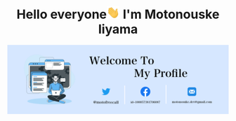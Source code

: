 <h1 align="center">Hello everyone<img src="https://raw.githubusercontent.com/ABSphreak/ABSphreak/master/gifs/Hi.gif" width="30px">  I'm Motonouske Iiyama</h1>

<img  src="./Portfolio-Banner-Profile-1920x600.png" />
